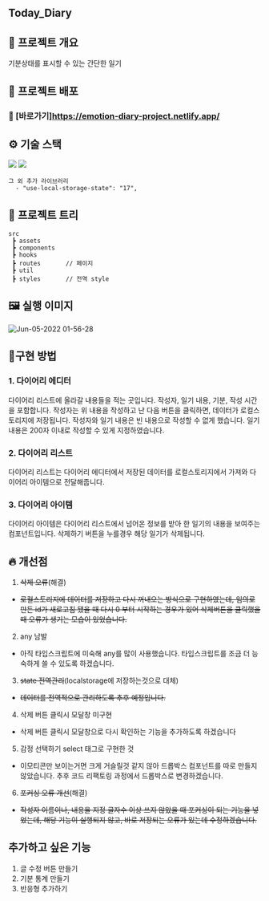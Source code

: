 ## Today_Diary

## 📜 프로젝트 개요
기분상태를 표시할 수 있는 간단한 일기

## 🔗 프로젝트 배포

### 🔗 [바로가기]https://emotion-diary-project.netlify.app/

## ⚙ 기술 스택
  <img src="https://img.shields.io/badge/TypeScript-v4.4.2-blue"/>
  <img src="https://img.shields.io/badge/React-v18.1.0-blue"/>

```
그 외 추가 라이브러리
  - "use-local-storage-state": "17",
```

## 🎄 프로젝트 트리

```
src
 ┣ assets       
 ┣ components   
 ┣ hooks        
 ┣ routes       // 페이지
 ┣ util         
 ┣ styles       // 전역 style
```

## 🖼 실행 이미지

![Jun-05-2022 01-56-28](https://user-images.githubusercontent.com/79175916/172017435-e1b218fd-fe4c-4fd8-9b04-97726b8ef5d9.gif)

## 🔧구현 방법
### 1. 다이어리 에디터
  다이어리 리스트에 올라갈 내용들을 적는 곳입니다. 작성자, 일기 내용, 기분, 작성 시간을 포함합니다.
  작성자는 위 내용을 작성하고 난 다음 버튼을 클릭하면, 데이터가 로컬스토리지에 저장됩니다.
  작성자와 일기 내용은 빈 내용으로 작성할 수 없게 했습니다.
  일기 내용은 200자 이내로 작성할 수 있게 지정하였습니다.

### 2. 다이어리 리스트
  다이어리 리스트는 다이어리 에디터에서 저장된 데이터를 로컬스토리지에서 가져와 다이어리 아이템으로 전달해줍니다.

### 3. 다이어리 아이템
  다이어리 아이템은 다이어리 리스트에서 넘어온 정보를 받아 한 일기의 내용을 보여주는 컴포넌트입니다.
  삭제하기 버튼을 누를경우 해당 일기가 삭제됩니다.

## 🔥 개선점
1.  ~~삭제 오류~~(해결)
- ~~로컬스토리지에 데이터를 저장하고 다시 꺼내오는 방식으로 구현하였는데, 임의로 만든 id가 새로고침 됐을 때 다시 0 부터 시작하는 경우가 있어 삭제버튼을 클릭했을 때 오류가 생기는 모습이 있었습니다.~~
2. any 남발
- 아직 타입스크립트에 미숙해 any를 많이 사용했습니다. 타입스크립트를 조금 더 능숙하게 쓸 수 있도록 하겠습니다.
3. ~~state 전역관리~~(localstorage에 저장하는것으로 대체)
- ~~데이터를 전역적으로 관리하도록 추후 예정입니다.~~
4. 삭제 버튼 클릭시 모달창 미구현
- 삭제 버튼 클릭시 모달창으로 다시 확인하는 기능을 추가하도록 하겠습니다
5. 감정 선택하기 select 태그로 구현한 것
- 이모티콘만 보이는거면 크게 거슬릴것 같지 않아 드롭박스 컴포넌트를 따로 만들지 않았습니다. 추후 코드 리팩토링 과정에서 드롭박스로 변경하겠습니다.
6.  ~~포커싱 오류 개선~~(해결)
- ~~작성자 이름이나, 내용을 지정 글자수 이상 쓰지 않았을 때 포커싱이 되는 기능을 넣었는데, 해당 기능이 실행되지 않고, 바로 저장되는 오류가 있는데 수정하겠습니다.~~

## 추가하고 싶은 기능
1. 글 수정 버튼 만들기
2. 기분 통계 만들기
3. 반응형 추가하기

